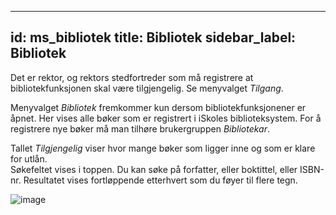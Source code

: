  ---
id: ms_bibliotek
title: Bibliotek
sidebar_label: Bibliotek
---

Det er rektor, og rektors stedfortreder som må registrere at bibliotekfunksjonen skal være tilgjengelig. Se menyvalget _Tilgang_.

Menyvalget _Bibliotek_ fremkommer kun dersom  bibliotekfunksjonener er åpnet. Her vises alle bøker som er registrert i iSkoles biblioteksystem. For å registrere nye bøker må man tilhøre brukergruppen _Bibliotekar_. 

Tallet _Tilgjengelig_ viser hvor mange bøker som ligger inne og som er klare for utlån.  
Søkefeltet vises i toppen. Du kan søke på forfatter, eller boktittel, eller ISBN-nr. Resultatet vises fortløppende etterhvert som du føyer til flere tegn. 

![image](https://github.com/BarmanHanssen/iskole/assets/80097133/4512b61b-8dce-4e46-b101-cfa61427bca8)
